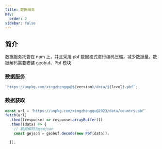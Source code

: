 ```yaml
---
title: 数据服务
nav:
  order: 2
sidebar: false
---
```


## 简介

数据服务托管在 npm 上，并且采用 pbf 数据格式进行编码压缩，减少数据量。数据解码需要安装 geobuf、Pbf 模块

### 数据服务

```ts
`https://unpkg.com/xingzhengqu@${version}/data/${level}.pbf`;
```

### 数据获取

```ts
const url = 'https://unpkg.com/xingzhengqu@2023/data/country.pbf`
fetch(url)
  .then((response) => response.arrayBuffer())
  .then((data) => {
    // 数据解码为geojson
    const gejson = geobuf.decode(new Pbf(data));

  });

```
